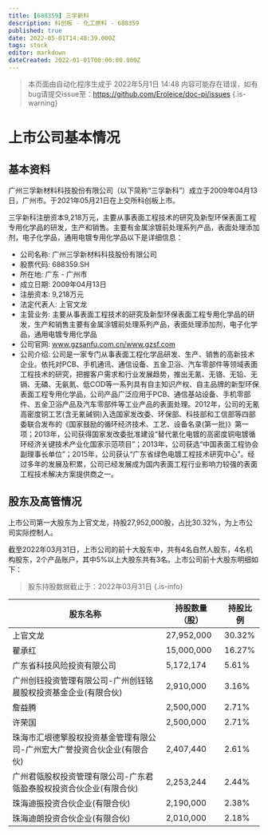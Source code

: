 ```yaml
---
title: [688359] 三孚新科
description: 科创板 - 化工原料 - 688359
published: true
date: 2022-05-01T14:48:39.000Z
tags: stock
editor: markdown
dateCreated: 2022-01-01T00:00:00.000Z
---
```


> 本页面由自动化程序生成于 2022年5月1日 14:48
> 内容可能存在错误，如有bug请提交issue至：https://github.com/Eroleice/doc-pi/issues
{.is-warning}

# 上市公司基本情况

## 基本资料

广州三孚新材料科技股份有限公司（以下简称“三孚新科”）成立于2009年04月13日，广州市。于2021年05月21日在上交所科创板上市。

三孚新科注册资本9,218万元，主要从事表面工程技术的研究及新型环保表面工程专用化学品的研发，生产和销售。主要有金属涂镀前处理系列产品，表面处理添加剂，电子化学品，通用电镀专用化学品以下是详细信息：

- 公司名称: 广州三孚新材料科技股份有限公司
- 股票代码: 688359.SH
- 所在地: 广东 - 广州市
- 成立日期: 2009年04月13日
- 注册资本: 9,218万元
- 法定代表人: 上官文龙
- 主营业务: 主要从事表面工程技术的研究及新型环保表面工程专用化学品的研发，生产和销售主要有金属涂镀前处理系列产品，表面处理添加剂，电子化学品，通用电镀专用化学品
- 公司官网: www.gzsanfu.com.cn/www.gzsf.com
- 公司介绍: 公司是一家专门从事表面工程化学品研发、生产、销售的高新技术企业。依托对PCB、手机通讯、通信设备、五金卫浴、汽车零部件等领域表面工程技术的研究，把握客户需求和行业发展趋势，推出无氰、无铬、无铅、无镉、无磷、无氨氮、低COD等一系列具有自主知识产权、自主品牌的新型环保表面工程专用化学品，公司产品广泛应用于PCB、通信基站设备、手机零部件、五金卫浴产品及汽车零部件等工业产品的表面处理。2012年，公司的无氰高密度铜工艺(含无氰碱铜)入选国家发改委、环保部、科技部和工信部等四部委联合发布的《国家鼓励的循环经济技术、工艺、设备名录(第一批)》第一项；2013年，公司获得国家发改委批准建设“替代氰化电镀的高密度铜电镀循环经济关键技术产业化国家示范项目”；2013年，公司获选“中国表面工程协会副理事长单位”；2015年，公司获认“广东省绿色电镀工程技术研究中心”。经过多年的发展及积累，公司已经发展成为国内表面工程行业影响力较强的表面工程技术解决方案提供商之一。


## 股东及高管情况

上市公司第一大股东为上官文龙，持股27,952,000股，占比30.32%，为上市公司实际控制人。

截至2022年03月31日，上市公司的前十大股东中，共有4名自然人股东，4名机构股东，2个产品账户，其中5%以上大股东共有3名。上市公司前十大股东明细如下：

> 股东持股数据截止于：2022年03月31日
{.is-info}

| 股东名称 | 持股数量（股） | 持股比例 |
| --- | --- | --- |
| 上官文龙 | 27,952,000 | 30.32% |
| 瞿承红 | 15,000,000 | 16.27% |
| 广东省科技风险投资有限公司 | 5,172,174 | 5.61% |
| 广州创钰投资管理有限公司-广州创钰铭晨股权投资基金企业(有限合伙) | 2,910,000 | 3.16% |
| 詹益腾 | 2,500,000 | 2.71% |
| 许荣国 | 2,500,000 | 2.71% |
| 珠海市汇垠德擎股权投资基金管理有限公司-广州宏大广誉投资合伙企业(有限合伙) | 2,407,440 | 2.61% |
| 广州君瓴股权投资管理有限公司-广东君瓴盈泰股权投资合伙企业(有限合伙) | 2,253,244 | 2.44% |
| 珠海迪振投资合伙企业(有限合伙) | 2,190,000 | 2.38% |
| 珠海迪朗投资合伙企业(有限合伙) | 2,010,000 | 2.18% |




